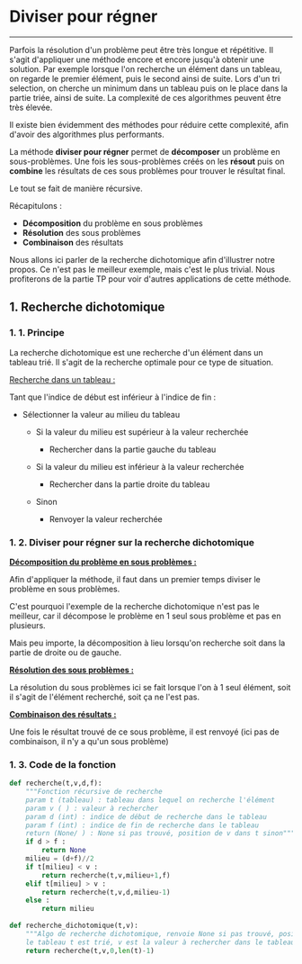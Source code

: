 # Diviser pour régner

------

Parfois la résolution d'un problème peut être très longue et répétitive. Il s'agit d'appliquer une méthode encore et encore jusqu'à obtenir une solution.
Par exemple lorsque l'on recherche un élément dans un tableau, on regarde le premier élément, puis le second ainsi de suite. Lors d'un tri selection, on cherche un minimum dans un tableau puis on le place dans la partie triée, ainsi de suite. 
La complexité de ces algorithmes peuvent être très élevée. 

Il existe bien évidemment des méthodes pour réduire cette complexité, afin d'avoir des algorithmes plus performants.

La méthode **diviser pour régner** permet de **décomposer** un problème en sous-problèmes. Une fois les sous-problèmes créés on les **résout** puis on **combine** les résultats de ces sous problèmes pour trouver le résultat final.

Le tout se fait de manière récursive. 

Récapitulons :

- **Décomposition** du problème en sous problèmes
- **Résolution** des sous problèmes
- **Combinaison** des résultats

Nous allons ici parler de la recherche dichotomique afin d'illustrer notre propos. Ce n'est pas le meilleur exemple, mais c'est le plus trivial. Nous profiterons de la partie TP pour voir d'autres applications de cette méthode.

## 1. Recherche dichotomique

### 1. 1. Principe 

La recherche dichotomique est une recherche d'un élément dans un tableau trié. Il s'agit de la recherche optimale pour ce type de situation.

<u>Recherche dans un tableau :</u>

Tant que l'indice de début est inférieur à l'indice de fin :

- Sélectionner la valeur au milieu du tableau

  - Si la valeur du milieu est supérieur à la valeur recherchée
    - Rechercher dans la partie gauche du tableau

  - Si la valeur du milieu est inférieur à la valeur recherchée
    - Rechercher dans la partie droite du tableau
  - Sinon
    - Renvoyer la valeur recherchée

### 1. 2. Diviser pour régner sur la recherche dichotomique

<u>**Décomposition du problème en sous problèmes :**</u>

Afin d'appliquer la méthode, il faut dans un premier temps diviser le problème en sous problèmes. 

C'est pourquoi l'exemple de la recherche dichotomique n'est pas le meilleur, car il décompose le problème en 1 seul sous problème et pas en plusieurs.

Mais peu importe, la décomposition à lieu lorsqu'on recherche soit dans la partie de droite ou de gauche.

<u>**Résolution des sous problèmes :**</u>

La résolution du sous problèmes ici se fait lorsque l'on à 1 seul élément, soit il s'agit de l'élément recherché, soit ça ne l'est pas. 

**<u>Combinaison des résultats :</u>**

Une fois le résultat trouvé de ce sous problème, il est renvoyé (ici pas de combinaison, il n'y a qu'un sous problème)

### 1. 3. Code de la fonction 

```python
def recherche(t,v,d,f):
	"""Fonction récursive de recherche
	param t (tableau) : tableau dans lequel on recherche l'élément
	param v ( ) : valeur à rechercher
	param d (int) : indice de début de recherche dans le tableau
	param f (int) : indice de fin de recherche dans le tableau
	return (None/ ) : None si pas trouvé, position de v dans t sinon"""
    if d > f :
        return None
    milieu = (d+f)//2
    if t[milieu] < v :
        return recherche(t,v,milieu+1,f)
    elif t[milieu] > v :
        return recherche(t,v,d,milieu-1)
    else :
        return milieu
    
def recherche_dichotomique(t,v):
    """Algo de recherche dichotomique, renvoie None si pas trouvé, position de v dans t sinon,
    le tableau t est trié, v est la valeur à rechercher dans le tableau"""
    return recherche(t,v,0,len(t)-1)
```
